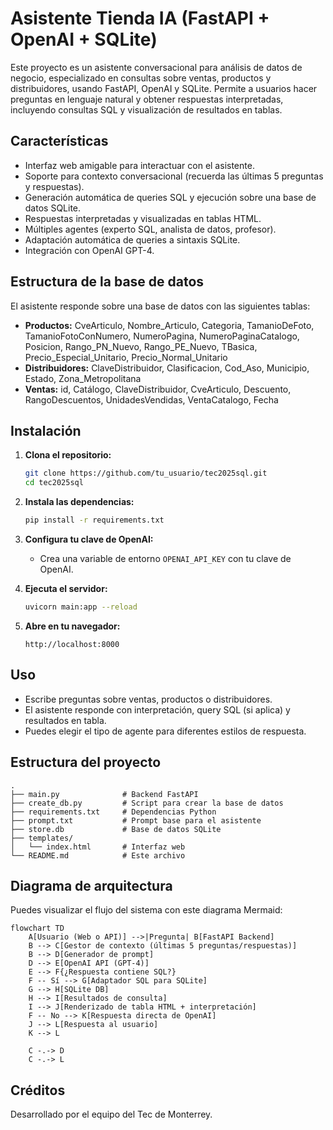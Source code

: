 # Asistente Tienda IA (FastAPI + OpenAI + SQLite)

Este proyecto es un asistente conversacional para análisis de datos de negocio, especializado en consultas sobre ventas, productos y distribuidores, usando FastAPI, OpenAI y SQLite. Permite a usuarios hacer preguntas en lenguaje natural y obtener respuestas interpretadas, incluyendo consultas SQL y visualización de resultados en tablas.

## Características

- Interfaz web amigable para interactuar con el asistente.
- Soporte para contexto conversacional (recuerda las últimas 5 preguntas y respuestas).
- Generación automática de queries SQL y ejecución sobre una base de datos SQLite.
- Respuestas interpretadas y visualizadas en tablas HTML.
- Múltiples agentes (experto SQL, analista de datos, profesor).
- Adaptación automática de queries a sintaxis SQLite.
- Integración con OpenAI GPT-4.

## Estructura de la base de datos

El asistente responde sobre una base de datos con las siguientes tablas:

- **Productos:** CveArticulo, Nombre_Articulo, Categoria, TamanioDeFoto, TamanioFotoConNumero, NumeroPagina, NumeroPaginaCatalogo, Posicion, Rango_PN_Nuevo, Rango_PE_Nuevo, TBasica, Precio_Especial_Unitario, Precio_Normal_Unitario
- **Distribuidores:** ClaveDistribuidor, Clasificacion, Cod_Aso, Municipio, Estado, Zona_Metropolitana
- **Ventas:** id, Catálogo, ClaveDistribuidor, CveArticulo, Descuento, RangoDescuentos, UnidadesVendidas, VentaCatalogo, Fecha

## Instalación

1. **Clona el repositorio:**
   ```bash
   git clone https://github.com/tu_usuario/tec2025sql.git
   cd tec2025sql
   ```

2. **Instala las dependencias:**
   ```bash
   pip install -r requirements.txt
   ```

3. **Configura tu clave de OpenAI:**
   - Crea una variable de entorno `OPENAI_API_KEY` con tu clave de OpenAI.

4. **Ejecuta el servidor:**
   ```bash
   uvicorn main:app --reload
   ```

5. **Abre en tu navegador:**
   ```
   http://localhost:8000
   ```

## Uso

- Escribe preguntas sobre ventas, productos o distribuidores.
- El asistente responde con interpretación, query SQL (si aplica) y resultados en tabla.
- Puedes elegir el tipo de agente para diferentes estilos de respuesta.

## Estructura del proyecto

```
.
├── main.py              # Backend FastAPI
├── create_db.py         # Script para crear la base de datos
├── requirements.txt     # Dependencias Python
├── prompt.txt           # Prompt base para el asistente
├── store.db             # Base de datos SQLite
├── templates/
│   └── index.html       # Interfaz web
└── README.md            # Este archivo
```

## Diagrama de arquitectura

Puedes visualizar el flujo del sistema con este diagrama Mermaid:

```mermaid
flowchart TD
    A[Usuario (Web o API)] -->|Pregunta| B[FastAPI Backend]
    B --> C[Gestor de contexto (últimas 5 preguntas/respuestas)]
    B --> D[Generador de prompt]
    D --> E[OpenAI API (GPT-4)]
    E --> F{¿Respuesta contiene SQL?}
    F -- Sí --> G[Adaptador SQL para SQLite]
    G --> H[SQLite DB]
    H --> I[Resultados de consulta]
    I --> J[Renderizado de tabla HTML + interpretación]
    F -- No --> K[Respuesta directa de OpenAI]
    J --> L[Respuesta al usuario]
    K --> L

    C -.-> D
    C -.-> L
```

## Créditos

Desarrollado por el equipo del Tec de Monterrey.
